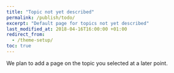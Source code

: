 ```yaml
---
title: "Topic not yet described"
permalink: /publish/todo/
excerpt: "Default page for topics not yet described"
last_modified_at: 2018-04-16T16:00:00 +01:00
redirect_from:
  - /theme-setup/
toc: true
---
```


We plan to add a page on the topic you selected at a later point.


